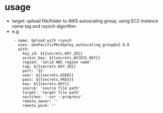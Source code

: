 # usage
- target: upload file/folder to AWS autoscaling group, using EC2 instance name tag and rsynch algorithm
- e.g:
```
    - name: Upload with rsynch 
      uses: GeePacificPH/deploy_autoscaling_group@v2.0.0
      with: 
        key_id: ${{secrets.KEY_ID}} 
        access_key: ${{secrets.ACCESS_KEY}} 
        region: 'valid AWS region name' 
        tag: ${{secrets.KEY_ID}} 
        port: '22' 
        user: ${{secrets.USER}} 
        pass: ${{secrets.PASS}} 
        key: ${{secrets.KEY}} 
        source: 'source file path' 
        target: 'target file path'
        switches: '-vzr --progress'
        remote_owner: ''
        remote_perm: ''
```